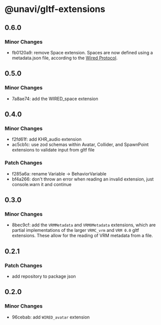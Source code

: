 # @unavi/gltf-extensions

## 0.6.0

### Minor Changes

- fb0120a9: remove Space extension. Spaces are now defined using a metadata.json file, according to the [Wired Protocol](https://github.com/wired-protocol/spec).

## 0.5.0

### Minor Changes

- 7a8ae74: add the WIRED_space extension

## 0.4.0

### Minor Changes

- f2fd61f: add KHR_audio extension
- ac5cb1c: use zod schemas within Avatar, Collider, and SpawnPoint extensions to validate input from gltf file

### Patch Changes

- f285a6a: rename Variable -> BehaviorVariable
- bf4a266: don't throw an error when reading an invalid extension, just console.warn it and continue

## 0.3.0

### Minor Changes

- 8bec9cf: add the `VRMMetadata` and `VRM0Metadata` extensions, which are partial implementations of the larger `VRMC_vrm` and `VRM 0.0` gltf extensions. These allow for the reading of VRM metadata from a file.

## 0.2.1

### Patch Changes

- add repository to package json

## 0.2.0

### Minor Changes

- 96cebab: add `WIRED_avatar` extension
